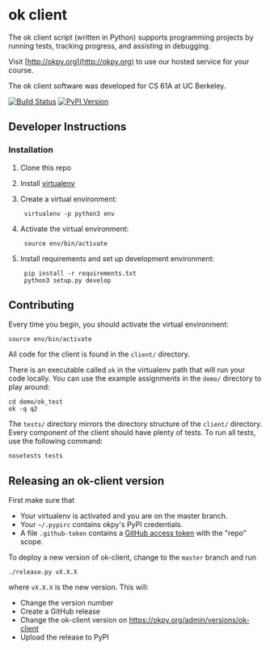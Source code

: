ok client
=========

The ok client script (written in Python) supports programming projects
by running tests, tracking progress, and assisting in debugging.

Visit [http://okpy.org](http://okpy.org) to use our hosted service for
your course.

The ok client software was developed for CS 61A at UC Berkeley.

[![Build Status](https://travis-ci.org/Cal-CS-61A-Staff/ok-client.svg?branch=master)](https://travis-ci.org/Cal-CS-61A-Staff/ok-client)
[![PyPI Version](http://img.shields.io/pypi/v/okpy.svg)](https://pypi.python.org/pypi/okpy)

## Developer Instructions

### Installation

1. Clone this repo
2. Install [virtualenv](http://docs.python-guide.org/en/latest/dev/virtualenvs/)
3. Create a virtual environment:

        virtualenv -p python3 env
4. Activate the virtual environment:

        source env/bin/activate
5. Install requirements and set up development environment:

        pip install -r requirements.txt
        python3 setup.py develop

## Contributing

Every time you begin, you should activate the virtual environment:

    source env/bin/activate

All code for the client is found in the `client/` directory.

There is an executable called `ok` in the virtualenv path that will run your
code locally. You can use the example assignments in the `demo/` directory to
play around:

    cd demo/ok_test
    ok -q q2

The `tests/` directory mirrors the directory structure of the `client/`
directory. Every component of the client should have plenty of tests.
To run all tests, use the following command:

    nosetests tests

## Releasing an ok-client version

First make sure that

* Your virtualenv is activated and you are on the master branch.
* Your `~/.pypirc` contains okpy's PyPI credentials.
* A file `.github-token` contains a
  [GitHub access token](https://help.github.com/articles/creating-an-access-token-for-command-line-use/)
  with the "repo" scope.

To deploy a new version of ok-client, change to the `master` branch and run

    ./release.py vX.X.X

where `vX.X.X` is the new version. This will:

* Change the version number
* Create a GitHub release
* Change the ok-client version on https://okpy.org/admin/versions/ok-client
* Upload the release to PyPI
